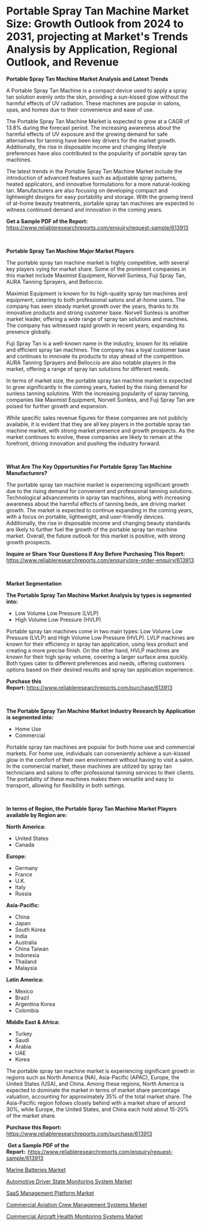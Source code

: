 <p><h1>Portable Spray Tan Machine Market Size: Growth Outlook from 2024 to 2031, projecting at Market's Trends Analysis by Application, Regional Outlook, and Revenue</h1></p><p><strong>Portable Spray Tan Machine Market Analysis and Latest Trends</strong></p>
<p><p>A Portable Spray Tan Machine is a compact device used to apply a spray tan solution evenly onto the skin, providing a sun-kissed glow without the harmful effects of UV radiation. These machines are popular in salons, spas, and homes due to their convenience and ease of use.</p><p>The Portable Spray Tan Machine Market is expected to grow at a CAGR of 13.8% during the forecast period. The increasing awareness about the harmful effects of UV exposure and the growing demand for safe alternatives for tanning have been key drivers for the market growth. Additionally, the rise in disposable income and changing lifestyle preferences have also contributed to the popularity of portable spray tan machines.</p><p>The latest trends in the Portable Spray Tan Machine Market include the introduction of advanced features such as adjustable spray patterns, heated applicators, and innovative formulations for a more natural-looking tan. Manufacturers are also focusing on developing compact and lightweight designs for easy portability and storage. With the growing trend of at-home beauty treatments, portable spray tan machines are expected to witness continued demand and innovation in the coming years.</p></p>
<p><strong>Get a Sample PDF of the Report:&nbsp;</strong> <a href="https://www.reliableresearchreports.com/enquiry/request-sample/613913">https://www.reliableresearchreports.com/enquiry/request-sample/613913</a></p>
<p>&nbsp;</p>
<p><strong>Portable Spray Tan Machine Major Market Players</strong></p>
<p><p>The portable spray tan machine market is highly competitive, with several key players vying for market share. Some of the prominent companies in this market include Maximist Equipment, Norvell Sunless, Fuji Spray Tan, AURA Tanning Sprayers, and Belloccio.</p><p>Maximist Equipment is known for its high-quality spray tan machines and equipment, catering to both professional salons and at-home users. The company has seen steady market growth over the years, thanks to its innovative products and strong customer base. Norvell Sunless is another market leader, offering a wide range of spray tan solutions and machines. The company has witnessed rapid growth in recent years, expanding its presence globally.</p><p>Fuji Spray Tan is a well-known name in the industry, known for its reliable and efficient spray tan machines. The company has a loyal customer base and continues to innovate its products to stay ahead of the competition. AURA Tanning Sprayers and Belloccio are also notable players in the market, offering a range of spray tan solutions for different needs.</p><p>In terms of market size, the portable spray tan machine market is expected to grow significantly in the coming years, fueled by the rising demand for sunless tanning solutions. With the increasing popularity of spray tanning, companies like Maximist Equipment, Norvell Sunless, and Fuji Spray Tan are poised for further growth and expansion.</p><p>While specific sales revenue figures for these companies are not publicly available, it is evident that they are all key players in the portable spray tan machine market, with strong market presence and growth prospects. As the market continues to evolve, these companies are likely to remain at the forefront, driving innovation and pushing the industry forward.</p></p>
<p>&nbsp;</p>
<p><strong>What Are The Key Opportunities For Portable Spray Tan Machine Manufacturers?</strong></p>
<p><p>The portable spray tan machine market is experiencing significant growth due to the rising demand for convenient and professional tanning solutions. Technological advancements in spray tan machines, along with increasing awareness about the harmful effects of tanning beds, are driving market growth. The market is expected to continue expanding in the coming years, with a focus on portable, lightweight, and user-friendly devices. Additionally, the rise in disposable income and changing beauty standards are likely to further fuel the growth of the portable spray tan machine market. Overall, the future outlook for this market is positive, with strong growth prospects.</p></p>
<p><strong>Inquire or Share Your Questions If Any Before Purchasing This Report:</strong> <a href="https://www.reliableresearchreports.com/enquiry/pre-order-enquiry/613913">https://www.reliableresearchreports.com/enquiry/pre-order-enquiry/613913</a></p>
<p>&nbsp;</p>
<p><strong>Market Segmentation</strong></p>
<p><strong>The Portable Spray Tan Machine Market Analysis by types is segmented into:</strong></p>
<p><ul><li>Low Volume Low Pressure (LVLP)</li><li>High Volume Low Pressure (HVLP)</li></ul></p>
<p><p>Portable spray tan machines come in two main types: Low Volume Low Pressure (LVLP) and High Volume Low Pressure (HVLP). LVLP machines are known for their efficiency in spray tan application, using less product and creating a more precise finish. On the other hand, HVLP machines are known for their high spray volume, covering a larger surface area quickly. Both types cater to different preferences and needs, offering customers options based on their desired results and spray tan application experience.</p></p>
<p><strong>Purchase this Report:&nbsp;</strong><a href="https://www.reliableresearchreports.com/purchase/613913">https://www.reliableresearchreports.com/purchase/613913</a></p>
<p>&nbsp;</p>
<p><strong>The Portable Spray Tan Machine Market Industry Research by Application is segmented into:</strong></p>
<p><ul><li>Home Use</li><li>Commercial</li></ul></p>
<p><p>Portable spray tan machines are popular for both home use and commercial markets. For home use, individuals can conveniently achieve a sun-kissed glow in the comfort of their own environment without having to visit a salon. In the commercial market, these machines are utilized by spray tan technicians and salons to offer professional tanning services to their clients. The portability of these machines makes them versatile and easy to transport, allowing for flexibility in both settings.</p></p>
<p>&nbsp;</p>
<p><strong>In terms of Region, the Portable Spray Tan Machine Market Players available by Region are:</strong></p>
<p>
    <p> <strong> North America: </strong>
        <ul>
            <li>United States</li>
            <li>Canada</li>
        </ul>
        </p> 
    <p> <strong> Europe: </strong>
        <ul>
            <li>Germany</li>
            <li>France</li>
            <li>U.K.</li>
            <li>Italy</li>
            <li>Russia</li>
        </ul>
        </p> 
    <p> <strong> Asia-Pacific: </strong>
        <ul>
            <li>China</li>
            <li>Japan</li>
            <li>South Korea</li>
            <li>India</li>
            <li>Australia</li>
            <li>China Taiwan</li>
            <li>Indonesia</li>
            <li>Thailand</li>
            <li>Malaysia</li>
        </ul>
        </p> 
    <p> <strong> Latin America: </strong>
        <ul>
            <li>Mexico</li>
            <li>Brazil</li>
            <li>Argentina Korea</li>
            <li>Colombia</li>
        </ul>
        </p> 
    <p> <strong> Middle East & Africa: </strong>
        <ul>
            <li>Turkey</li>
            <li>Saudi</li>
            <li>Arabia</li>
            <li>UAE</li>
            <li>Korea</li>
        </ul>
    </p>
    </p>
<p><p>The portable spray tan machine market is experiencing significant growth in regions such as North America (NA), Asia-Pacific (APAC), Europe, the United States (USA), and China. Among these regions, North America is expected to dominate the market in terms of market share percentage valuation, accounting for approximately 35% of the total market share. The Asia-Pacific region follows closely behind with a market share of around 30%, while Europe, the United States, and China each hold about 15-20% of the market share.</p></p>
<p><strong>Purchase this Report: </strong><a href="https://www.reliableresearchreports.com/purchase/613913">https://www.reliableresearchreports.com/purchase/613913</a></p>
<p>&nbsp;<strong>Get a Sample PDF of the Report:&nbsp;&nbsp;</strong><a href="https://www.reliableresearchreports.com/enquiry/request-sample/613913">https://www.reliableresearchreports.com/enquiry/request-sample/613913</a></p>
<p><strong></strong></p>
<p><p><a href="https://medium.com/p/7c5cdc8dfdf4/edit">Marine Batteries Market</a></p><p><a href="https://medium.com/p/7ae63868d538/edit">Automotive Driver State Monitoring System Market</a></p><p><a href="https://medium.com/p/9b214fc3c31a/edit">SaaS Management Platform Market</a></p><p><a href="https://medium.com/p/c4cb3c49c676/edit">Commercial Aviation Crew Management Systems Market</a></p><p><a href="https://medium.com/p/657da31b5ef0/edit">Commercial Aircraft Health Monitoring Systems Market</a></p></p>